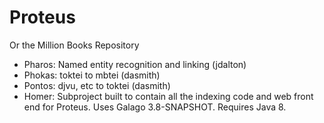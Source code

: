 Proteus
===

Or the Million Books Repository

- Pharos: Named entity recognition and linking (jdalton)
- Phokas: toktei to mbtei (dasmith)
- Pontos: djvu, etc to toktei (dasmith)
- Homer: Subproject built to contain all the indexing code and web front end for Proteus. Uses Galago 3.8-SNAPSHOT. Requires Java 8.

